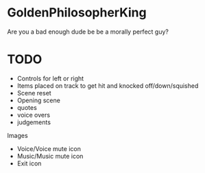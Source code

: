 # GoldenPhilosopherKing
Are you a bad enough dude be be a morally perfect guy?


# TODO

- Controls for left or right
- Items placed on track to get hit and knocked off/down/squished
- Scene reset
- Opening scene
- quotes
- voice overs
- judgements


Images
- Voice/Voice mute icon
- Music/Music mute icon
- Exit icon